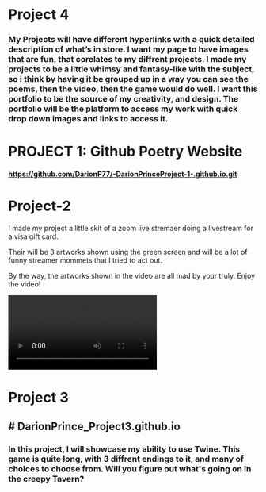 <!DOCTYPE html>
<html>
<body>

# Project 4 

### My Projects will have different hyperlinks with a quick detailed description of what’s in store. I want my page to have images that are fun, that corelates to my diffrent projects. I made my projects to be a little whimsy and fantasy-like with the subject, so i think by having it be grouped up in a way you can see the poems, then the video, then the game would do well. I want this portfolio to be the source of my creativity, and design. The portfolio will be the platform to access my work with quick drop down images and links to access it. 

<h1>PROJECT 1: Github Poetry Website</h1>

<a href= https://github.com/DarionP77/Project-4/assets/143098261/6aed3f9e-f245-47dd-b9dc-14f20f34ffab>


####  https://github.com/DarionP77/-DarionPrinceProject-1-.github.io.git

# Project-2

I made my project a little skit of a zoom live stremaer doing a livestream for a visa gift card. 

Their will be 3 artworks shown using the green screen and will be a lot of funny streamer mommets that I tried to act out. 

By the way, the artworks shown in the video are all mad by your truly. Enjoy the video!

![Project 2 Video](https://github.com/DarionP77/Project-2/blob/main/video1953238842_(copy)%20(540p).mp4)

# Project 3

## # DarionPrince_Project3.github.io

### In this project, I will showcase my ability to use Twine. This game is quite long, with 3 diffrent endings to it, and many of choices to choose from. Will you figure out what's going on in the creepy Tavern? 

<a href= https://darionp77.github.io/Project-3/>


